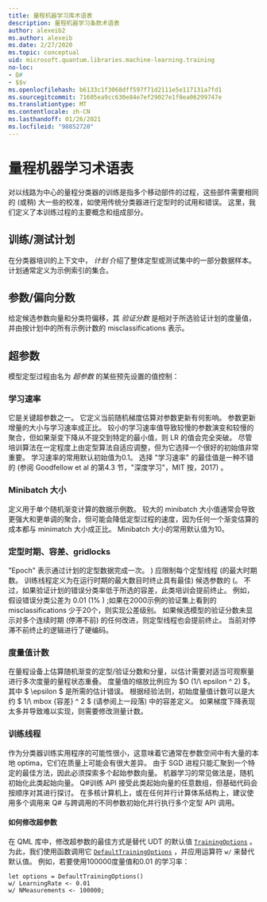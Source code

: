 ```yaml
---
title: 量程机器学习库术语表
description: 量程机器学习条款术语表
author: alexeib2
ms.author: alexeib
ms.date: 2/27/2020
ms.topic: conceptual
uid: microsoft.quantum.libraries.machine-learning.training
no-loc:
- Q#
- $$v
ms.openlocfilehash: b6133c1f3068dff597f71d2111e5e117131a7fd1
ms.sourcegitcommit: 71605ea9cc630e84e7ef29027e1f0ea06299747e
ms.translationtype: MT
ms.contentlocale: zh-CN
ms.lasthandoff: 01/26/2021
ms.locfileid: "98852720"
---
```

# <a name="quantum-machine-learning-glossary"></a>量程机器学习术语表

对以线路为中心的量程分类器的训练是指多个移动部件的过程，这些部件需要相同的 (或稍) 大一些的校准，如使用传统分类器进行定型时的试用和错误。 这里，我们定义了本训练过程的主要概念和组成部分。

## <a name="trainingtesting-schedules"></a>训练/测试计划

在分类器培训的上下文中， *计划* 介绍了整体定型或测试集中的一部分数据样本。 计划通常定义为示例索引的集合。

## <a name="parameterbias-scores"></a>参数/偏向分数

给定候选参数向量和分类符偏移，其 *验证分数* 是相对于所选验证计划的度量值，并由按计划中的所有示例计数的 misclassifications 表示。

## <a name="hyperparameters"></a>超参数

模型定型过程由名为 *超参数* 的某些预先设置的值控制：

### <a name="learning-rate"></a>学习速率

它是关键超参数之一。 它定义当前随机梯度估算对参数更新有何影响。 参数更新增量的大小与学习速率成正比。 较小的学习速率值导致较慢的参数演变和较慢的聚合，但如果渐变下降从不提交到特定的最小值，则 LR 的值会完全突破。 尽管培训算法在一定程度上由定型算法自适应调整，但为它选择一个很好的初始值非常重要。 学习速率的常用默认初始值为0.1。 选择 "学习速率" 的最佳值是一种不错的 (参阅 Goodfellow et al 的第4.3 节，"深度学习"，MIT 按，2017) 。

### <a name="minibatch-size"></a>Minibatch 大小

定义用于单个随机渐变计算的数据示例数。 较大的 minibatch 大小值通常会导致更强大和更单调的聚合，但可能会降低定型过程的速度，因为任何一个渐变估算的成本都与 minimatch 大小成正比。 Minibatch 大小的常用默认值为10。

### <a name="training-epochs-tolerance-gridlocks"></a>定型时期、容差、gridlocks

"Epoch" 表示通过计划的定型数据完成一次。
) 应限制每个定型线程 (的最大时期数。 训练线程定义为在运行时期的最大数目时终止具有最佳) 候选参数的 (。 不过，如果验证计划的错误分类率低于所选的容差，此类培训会提前终止。 例如，假设错误分类公差为 0.01 (1% ) ;如果在2000示例的验证集上看到的 misclassifications 少于20个，则实现公差级别。 如果候选模型的验证分数未显示对多个连续时期 (停滞不前) 的任何改进，则定型线程也会提前终止。 当前对停滞不前终止的逻辑进行了硬编码。

### <a name="measurements-count"></a>度量值计数

在量程设备上估算随机渐变的定型/验证分数和分量，以估计需要对适当可观察量进行多次度量的量程状态重叠。 度量值的缩放比例应为 $O (1/\ epsilon ^ 2) $，其中 $ \epsilon $ 是所需的估计错误。
根据经验法则，初始度量值计数可以是大约 $ 1/\ mbox {容差} ^ 2 $ (请参阅上一段落) 中的容差定义。 如果梯度下降表现太多并导致难以实现，则需要修改测量计数。

### <a name="training-threads"></a>训练线程

作为分类器训练实用程序的可能性很小，这意味着它通常在参数空间中有大量的本地 optima，它们在质量上可能会有很大差异。 由于 SGD 进程只能汇聚到一个特定的最佳方法，因此必须探索多个起始参数向量。 机器学习的常见做法是，随机初始化此类起始向量。 Q#训练 API 接受此类起始向量的任意数组，但基础代码会按顺序对其进行探讨。 在多核计算机上，或在任何并行计算体系结构上，建议使用多个调用来 Q# 与跨调用的不同参数初始化并行执行多个定型 API 调用。

#### <a name="how-to-modify-the-hyperparameters"></a>如何修改超参数

在 QML 库中，修改超参数的最佳方式是替代 UDT 的默认值 [`TrainingOptions`](xref:Microsoft.Quantum.MachineLearning.TrainingOptions) 。 为此，我们使用函数调用它 [`DefaultTrainingOptions`](xref:Microsoft.Quantum.MachineLearning.DefaultTrainingOptions) ，并应用运算符 `w/` 来替代默认值。 例如，若要使用100000度量值和0.01 的学习率：

```qsharp
let options = DefaultTrainingOptions()
w/ LearningRate <- 0.01
w/ NMeasurements <- 100000;
```
